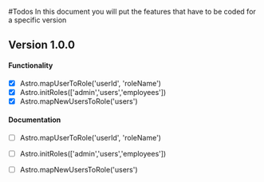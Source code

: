 #Todos
In this document you will put the features that have to be coded for a specific version

## Version 1.0.0

#### Functionality
- [x] Astro.mapUserToRole('userId', 'roleName')
- [x] Astro.initRoles(['admin','users','employees'])
- [x] Astro.mapNewUsersToRole('users')

#### Documentation
- [ ] Astro.mapUserToRole('userId', 'roleName')
- [ ] Astro.initRoles(['admin','users','employees'])
- [ ] Astro.mapNewUsersToRole('users')

